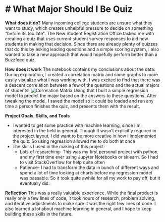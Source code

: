 # # What Major Should I Be Quiz

**What does it do?**
Many incoming college students are unsure what they want to study, which creates unhelpful pressure to decide on something "before its too late". The New Student Registration Office tasked me with creating a quiz that uses current student survey responses to aid new students in making that decision. Since there are already plenty of quizzes that do this by asking leading questions and a simple scoring system, I also wanted to take a new approach that would hopefully perform better than a Buzzfeed quiz.

**How does it work**
The notebook contains my conclusions about the data. During exploration, I created a correlation matrix and some graphs to more easily visualize what I was working with. I was excited to find that there was a descent correlation between a few of the questions and the actual majors of students! 
![Correlation Matrix](img/correlaiton.png)
Using that I built a simple regression model to predict the major based on the answers to these questions. After tweaking the model, I saved the model so it could be loaded and run any time a person finishes the quiz, and presents them with the result.

**Project Goals, Skills, and Tools**
* I wanted to get some practice with machine learning, since I'm interested in the field in general. Though it wasn't explicitly required in the project layout, I did want to be more creative in how I implemented the quiz. So using regression allowed me to do both at once
* The skills I used in the making of this project:
    * Lots of researching- This was my first personal project with python, and my first time ever using Jupyter Notebooks or sklearn. So I had to visit StackOverflow for help quite often
    * Patience- I had to transform the data in bunch of different ways and spend a lot of time looking at charts before my regression model was passable. So it took quite awhile for all my work to pay off, but it eventually did.


**Reflection**
This was a really valuable experience. While the final product is really only a few lines of code, it took hours of research, problem solving, and iterative adjustments to make sure it was the right few lines of code. I also learned a lot about machine learning in general, and I hope to keep building these skills in the future.

